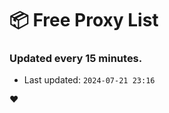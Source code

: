 # :package: Free Proxy List
### Updated every 15 minutes.

- Last updated: `2024-07-21 23:16`

:heart:
